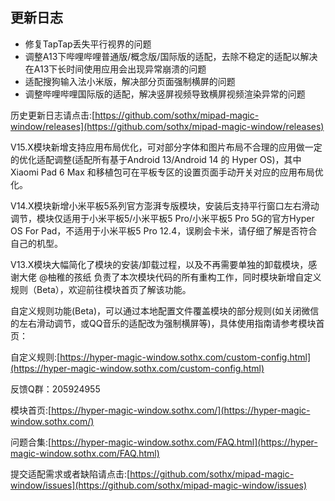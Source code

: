 ## 更新日志

- 修复TapTap丢失平行视界的问题
- 调整A13下哔哩哔哩普通版/概念版/国际版的适配，去除不稳定的适配以解决在A13下长时间使用应用会出现异常崩溃的问题
- 适配搜狗输入法小米版，解决部分页面强制横屏的问题
- 调整哔哩哔哩国际版的适配，解决竖屏视频导致横屏视频渲染异常的问题

历史更新日志请点击:[https://github.com/sothx/mipad-magic-window/releases](https://github.com/sothx/mipad-magic-window/releases)

V15.X模块新增支持应用布局优化，可对部分字体和图片布局不合理的应用做一定的优化适配调整(适配所有基于Android 13/Android 14 的 Hyper OS)，其中 Xiaomi Pad 6 Max 和移植包可在平板专区的设置页面手动开关对应的应用布局优化。

V14.X模块新增小米平板5系列官方澎湃专版模块，安装后支持平行窗口左右滑动调节，模块仅适用于小米平板5/小米平板5 Pro/小米平板5 Pro 5G的官方Hyper OS For Pad，不适用于小米平板5 Pro 12.4，误刷会卡米，请仔细了解是否符合自己的机型。

V13.X模块大幅简化了模块的安装/卸载过程，以及不再需要单独的卸载模块，感谢大佬 @柚稚的孩纸 负责了本次模块代码的所有重构工作，同时模块新增自定义规则（Beta），欢迎前往模块首页了解该功能。

自定义规则功能(Beta)，可以通过本地配置文件覆盖模块的部分规则(如关闭微信的左右滑动调节，或QQ音乐的适配改为强制横屏等)，具体使用指南请参考模块首页：

自定义规则:[https://hyper-magic-window.sothx.com/custom-config.html](https://hyper-magic-window.sothx.com/custom-config.html)

反馈Q群：205924955 

模块首页:[https://hyper-magic-window.sothx.com/](https://hyper-magic-window.sothx.com/)


问题合集:[https://hyper-magic-window.sothx.com/FAQ.html](https://hyper-magic-window.sothx.com/FAQ.html)


提交适配需求或者缺陷请点击:[https://github.com/sothx/mipad-magic-window/issues](https://github.com/sothx/mipad-magic-window/issues)
